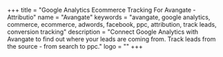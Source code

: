 +++
title = "Google Analytics Ecommerce Tracking For Avangate - Attributio"
name = "Avangate"
keywords = "avangate, google analytics, commerce, ecommerce, adwords, facebook, ppc, attribution, track leads, conversion tracking"
description = "Connect Google Analytics with Avangate to find out where your leads are coming from. Track leads from the source - from search to ppc."
logo = ""
+++
